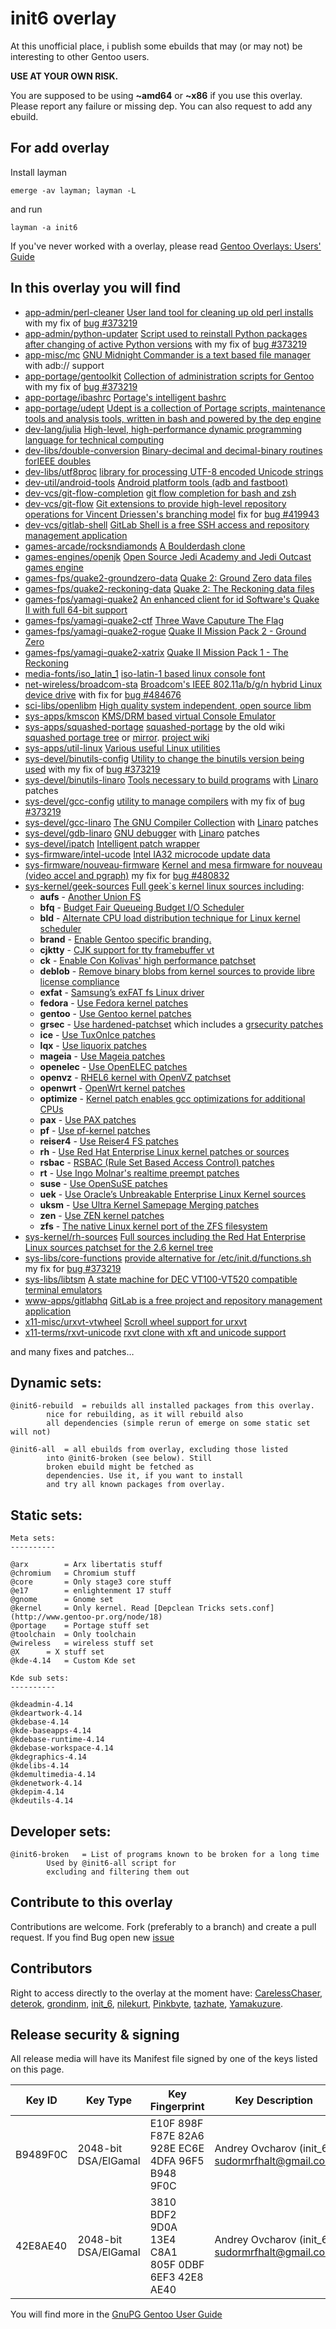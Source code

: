 init6 overlay
=============

At this unofficial place, i publish some ebuilds that may (or may not) be interesting to other Gentoo users.

**USE AT YOUR OWN RISK.**

You are supposed to be using **~amd64** or **~x86** if you use this overlay.
Please report any failure or missing dep.
You can also request to add any ebuild.

For add overlay
---------------

Install layman

    emerge -av layman; layman -L

and run

    layman -a init6

If you've never worked with a overlay, please read [Gentoo Overlays: Users' Guide](http://www.gentoo.org/proj/en/overlays/userguide.xml)

In this overlay you will find
-----------------------------
 * [app-admin/perl-cleaner](https://github.com/init6/init_6/tree/master/app-admin/perl-cleaner) [User land tool for cleaning up old perl installs](http://www.gentoo.org/proj/en/perl/) with my fix of [bug #373219](https://bugs.gentoo.org/show_bug.cgi?id=373219)
 * [app-admin/python-updater](https://github.com/init6/init_6/tree/master/app-admin/python-updater) [Script used to reinstall Python packages after changing of active Python versions](http://www.gentoo.org/proj/en/Python/) with my fix of [bug #373219](https://bugs.gentoo.org/show_bug.cgi?id=373219)
 * [app-misc/mc](https://github.com/init6/init_6/tree/master/app-misc/mc) [GNU Midnight Commander is a text based file manager](http://www.midnight-commander.org) with adb:// support
 * [app-portage/gentoolkit](https://github.com/init6/init_6/tree/master/app-portage/gentoolkit) [Collection of administration scripts for Gentoo](http://www.gentoo.org/proj/en/portage/tools/index.xml) with my fix of [bug #373219](https://bugs.gentoo.org/show_bug.cgi?id=373219)
 * [app-portage/ibashrc](https://github.com/init6/init_6/tree/master/app-portage/ibashrc) [Portage's intelligent bashrc](https://github.com/init6/ibashrc)
 * [app-portage/udept](https://github.com/init6/init_6/tree/master/app-portage/udept) [Udept is a collection of Portage scripts, maintenance tools and analysis tools, written in bash and powered by the dep engine](https://github.com/init6/udept)
 * [dev-lang/julia](https://github.com/init6/init_6/tree/master/dev-lang/julia) [High-level, high-performance dynamic programming language for technical computing](http://julialang.org/)
 * [dev-libs/double-conversion](https://github.com/init6/init_6/tree/master/dev-libs/double-conversion) [Binary-decimal and decimal-binary routines forIEEE doubles](http://code.google.com/p/double-conversion/)
 * [dev-libs/utf8proc](https://github.com/init6/init_6/tree/master/dev-libs/utf8proc) [library for processing UTF-8 encoded Unicode strings](http://www.public-software-group.org/utf8proc)
 * [dev-util/android-tools](https://github.com/init6/init_6/tree/master/dev-util/android-tools) [Android platform tools (adb and fastboot)](https://android.googlesource.com/platform/system/core.git/)
 * [dev-vcs/git-flow-completion](https://github.com/init6/init_6/tree/master/dev-vcs/git-flow-completion) [git flow completion for bash and zsh](https://github.com/bobthecow/git-flow-completion)
 * [dev-vcs/git-flow](https://github.com/init6/init_6/tree/master/dev-vcs/git-flow) [Git extensions to provide high-level repository operations for Vincent Driessen's branching model](https://github.com/nvie/gitflow) fix for [bug #419943](https://bugs.gentoo.org/show_bug.cgi?id=419943)
 * [dev-vcs/gitlab-shell](https://github.com/init6/init_6/tree/master/dev-vcs/gitlab-shell) [GitLab Shell is a free SSH access and repository management application](https://github.com/gitlabhq/gitlab-shell)
 * [games-arcade/rocksndiamonds](https://github.com/init6/init_6/tree/master/games-arcade/rocksndiamonds) [A Boulderdash clone](http://www.artsoft.org/rocksndiamonds/)
 * [games-engines/openjk](https://github.com/init6/init_6/tree/master/games-engines/openjk) [Open Source Jedi Academy and Jedi Outcast games engine](https://github.com/JACoders/OpenJK)
 * [games-fps/quake2-groundzero-data](https://github.com/init6/init_6/tree/master/games-fps/quake2-groundzero-data) [Quake 2: Ground Zero data files](http://www.roguesoftware.com/)
 * [games-fps/quake2-reckoning-data](https://github.com/init6/init_6/tree/master/games-fps/quake2-reckoning-data) [Quake 2: The Reckoning data files](http://www.gmistudios.com/)
 * [games-fps/yamagi-quake2](https://github.com/init6/init_6/tree/master/games-fps/yamagi-quake2) [An enhanced client for id Software's Quake II with full 64-bit support](https://github.com/yquake2/yquake2)
 * [games-fps/yamagi-quake2-ctf](https://github.com/init6/init_6/tree/master/games-fps/yamagi-quake2-ctf) [Three Wave Caputure The Flag](https://github.com/yquake2/yquake2)
 * [games-fps/yamagi-quake2-rogue](https://github.com/init6/init_6/tree/master/games-fps/yamagi-quake2-rogue) [Quake II Mission Pack 2 - Ground Zero](https://github.com/yquake2/yquake2)
 * [games-fps/yamagi-quake2-xatrix](https://github.com/init6/init_6/tree/master/games-fps/yamagi-quake2-xatrix) [Quake II Mission Pack 1 - The Reckoning](https://github.com/yquake2/yquake2)
 * [media-fonts/iso_latin_1](https://github.com/init6/init_6/tree/master/media-fonts/iso_latin_1) [iso-latin-1 based linux console font](https://github.com/init6/iso-latin-1)
 * [net-wireless/broadcom-sta](https://github.com/init6/init_6/tree/master/net-wireless/broadcom-sta) [Broadcom's IEEE 802.11a/b/g/n hybrid Linux device drive](http://www.broadcom.com/support/802.11/linux_sta.php) with fix for [bug #484676](https://bugs.gentoo.org/show_bug.cgi?id=484676)
 * [sci-libs/openlibm](https://github.com/init6/init_6/tree/master/sci-libs/openlibm) [High quality system independent, open source libm](http://julialang.org/)
 * [sys-apps/kmscon](https://github.com/init6/init_6/tree/master/sys-apps/kmscon) [KMS/DRM based virtual Console Emulator](http://www.freedesktop.org/wiki/Software/kmscon)
 * [sys-apps/squashed-portage](https://github.com/init6/init_6/tree/master/sys-apps/squashed-portage) [squashed-portage](https://github.com/init6/squashed-portage) by the old wiki [squashed portage tree](http://web.archive.org/web/20130412155603/http://en.gentoo-wiki.com/wiki/Squashed_Portage_Tree) or [mirror](https://github.com/init6/init_6/wiki/squashed-portage-tree). [project wiki](https://github.com/init6/init_6/wiki/squashed-portage-tree)
 * [sys-apps/util-linux](https://github.com/init6/init_6/tree/master/sys-apps/util-linux) [Various useful Linux utilities](http://www.kernel.org/pub/linux/utils/util-linux/)
 * [sys-devel/binutils-config](https://github.com/init6/init_6/tree/master/sys-devel/binutils-config) [Utility to change the binutils version being used](http://www.gentoo.org/) with my fix of [bug #373219](https://bugs.gentoo.org/show_bug.cgi?id=373219)
 * [sys-devel/binutils-linaro](https://github.com/init6/init_6/tree/master/sys-devel/binutils-linaro) [Tools necessary to build programs](https://www.gnu.org/software/binutils) with [Linaro](http://www.linaro.org) patches
 * [sys-devel/gcc-config](https://github.com/init6/init_6/tree/master/sys-devel/gcc-config) [utility to manage compilers](http://git.overlays.gentoo.org/gitweb/?p=proj/gcc-config.git) with my fix of [bug #373219](https://bugs.gentoo.org/show_bug.cgi?id=373219)
 * [sys-devel/gcc-linaro](https://github.com/init6/init_6/tree/master/sys-devel/gcc-linaro) [The GNU Compiler Collection](https://gcc.gnu.org) with [Linaro](http://www.linaro.org) patches
 * [sys-devel/gdb-linaro](https://github.com/init6/init_6/tree/master/sys-devel/gdb-linaro) [GNU debugger](https://www.gnu.org/software/gdb) with [Linaro](http://www.linaro.org) patches
 * [sys-devel/ipatch](https://github.com/init6/init_6/tree/master/sys-apps/util-linux) [Intelligent patch wrapper](https://github.com/init6/ipatch)
 * [sys-firmware/intel-ucode](https://github.com/init6/init_6/tree/master/sys-firmware/intel-ucode) [Intel IA32 microcode update data](http://downloadcenter.intel.com/SearchResult.aspx?lang=eng&keyword=%22microcode%22)
 * [sys-firmware/nouveau-firmware](https://github.com/init6/init_6/tree/master/sys-firmware/nouveau-firmware) [Kernel and mesa firmware for nouveau (video accel and pgraph)](http://nouveau.freedesktop.org/wiki/VideoAcceleration/) my fix for [bug #480832](https://bugs.gentoo.org/show_bug.cgi?id=480832)
 * [sys-kernel/geek-sources](https://github.com/init6/init_6/tree/master/sys-kernel/geek-sources) [Full geek`s kernel linux sources including](https://github.com/init6/init_6/wiki/geek-sources):
     * **aufs** - [Another Union FS](http://aufs.sourceforge.net)
     * **bfq** - [Budget Fair Queueing Budget I/O Scheduler](http://algo.ing.unimo.it/people/paolo/disk_sched/sources.php)
     * **bld** - [Alternate CPU load distribution technique for Linux kernel scheduler](http://code.google.com/p/bld)
     * **brand** - [Enable Gentoo specific branding.](https://github.com/init6/init_6/wiki/geek-sources)
     * **cjktty** - [CJK support for tty framebuffer vt](https://github.com/Gentoo-zh/linux-cjktty)
     * **ck** - [Enable Con Kolivas' high performance patchset](http://users.on.net/~ckolivas/kernel)
     * **deblob** - [Remove binary blobs from kernel sources to provide libre license compliance](http://linux-libre.fsfla.org/pub/linux-libre)
     * **exfat** - [Samsung’s exFAT fs Linux driver](http://opensource.samsung.com/reception/receptionSub.do?method=search&searchValue=exfat)
     * **fedora** - [Use Fedora kernel patches](http://pkgs.fedoraproject.org/cgit/kernel.git)
     * **gentoo** - [Use Gentoo kernel patches](http://dev.gentoo.org/~mpagano/genpatches)
     * **grsec** - [Use hardened-patchset](http://git.overlays.gentoo.org/gitweb/?p=proj/hardened-patchset.git;a=summary) which includes a [grsecurity patches](http://grsecurity.net)
     * **ice** - [Use TuxOnIce patches](https://github.com/NigelCunningham/tuxonice-kernel)
     * **lqx** - [Use liquorix patches](http://liquorix.net)
     * **mageia** - [Use Mageia patches](http://svnweb.mageia.org/packages/cauldron/kernel)
     * **openelec** - [Use OpenELEC patches](http://openelec.tv)
     * **openvz** - [RHEL6 kernel with OpenVZ patchset](http://openvz.org)
     * **openwrt** - [OpenWrt kernel patches](https://openwrt.org)
     * **optimize** - [Kernel patch enables gcc optimizations for additional CPUs](https://github.com/graysky2/kernel_gcc_patch)
     * **pax** - [Use PAX patches](http://pax.grsecurity.net)
     * **pf** - [Use pf-kernel patches](http://pf.natalenko.name)
     * **reiser4** - [Use Reiser4 FS patches](http://sourceforge.net/projects/reiser4)
     * **rh** - [Use Red Hat Enterprise Linux kernel patches or sources](http://www.redhat.com)
     * **rsbac** - [RSBAC (Rule Set Based Access Control) patches](http://www.rsbac.org)
     * **rt** - [Use Ingo Molnar's realtime preempt patches](http://www.kernel.org/pub/linux/kernel/projects/rt)
     * **suse** - [Use OpenSuSE patches](http://kernel.opensuse.org/cgit/kernel-source)
     * **uek** - [Use Oracle’s Unbreakable Enterprise Linux Kernel sources](https://linux.oracle.com/pls/apex/f?p=101:3)
     * **uksm** - [Use Ultra Kernel Samepage Merging patches](http://kerneldedup.org)
     * **zen** - [Use ZEN kernel patches](https://github.com/damentz/zen-kernel)
     * **zfs** - [The native Linux kernel port of the ZFS filesystem](http://zfsonlinux.org)
 * [sys-kernel/rh-sources](https://github.com/init6/init_6/tree/master/sys-kernel/rh-sources) [Full sources including the Red Hat Enterprise Linux sources patchset for the 2.6 kernel tree](http://www.redhat.com/)
 * [sys-libs/core-functions](https://github.com/init6/init_6/tree/master/sys-libs/core-functions) [provide alternative for /etc/init.d/functions.sh](https://github.com/init6/core-functions) my fix for [bug #373219](https://bugs.gentoo.org/show_bug.cgi?id=373219)
 * [sys-libs/libtsm](https://github.com/init6/init_6/tree/master/sys-libs/libtsm) [A state machine for DEC VT100-VT520 compatible terminal emulators](http://www.freedesktop.org/wiki/Software/kmscon)
 * [www-apps/gitlabhq](https://github.com/init6/init_6/tree/master/www-apps/gitlabhq) [GitLab is a free project and repository management application](https://github.com/gitlabhq/gitlabhq)
 * [x11-misc/urxvt-vtwheel](https://github.com/init6/init_6/tree/master/x11-misc/urxvt-vtwheel) [Scroll wheel support for urxvt](https://aur.archlinux.org/packages/urxvt-vtwheel/)
 * [x11-terms/rxvt-unicode](https://github.com/init6/init_6/tree/master/x11-terms/rxvt-unicode) [rxvt clone with xft and unicode support](http://software.schmorp.de/pkg/rxvt-unicode.html)

and many fixes and patches…

Dynamic sets:
-------------

	@init6-rebuild	= rebuilds all installed packages from this overlay.
			nice for rebuilding, as it will rebuild also
			all dependencies (simple rerun of emerge on some static set will not)

	@init6-all	= all ebuilds from overlay, excluding those listed
			into @init6-broken (see below). Still
			broken ebuild might be fetched as
			dependencies. Use it, if you want to install
			and try all known packages from overlay.

Static sets:
-------------

	Meta sets:
	----------

	@arx		= Arx libertatis stuff
	@chromium	= Chromium stuff
	@core		= Only stage3 core stuff
	@e17		= enlightenment 17 stuff
	@gnome		= Gnome set
	@kernel		= Only kernel. Read [Depclean Tricks sets.conf](http://www.gentoo-pr.org/node/18)
	@portage	= Portage stuff set
	@toolchain	= Only toolchain
	@wireless	= wireless stuff set
	@X		= X stuff set
	@kde-4.14	= Custom Kde set

	Kde sub sets:
	----------

	@kdeadmin-4.14
	@kdeartwork-4.14
	@kdebase-4.14
	@kde-baseapps-4.14
	@kdebase-runtime-4.14
	@kdebase-workspace-4.14
	@kdegraphics-4.14
	@kdelibs-4.14
	@kdemultimedia-4.14
	@kdenetwork-4.14
	@kdepim-4.14
	@kdeutils-4.14

Developer sets:
---------------

	@init6-broken	= List of programs known to be broken for a long time
			Used by @init6-all script for
			excluding and filtering them out

Contribute to this overlay
--------------------------

Contributions are welcome. Fork (preferably to a branch) and create a pull request. If you find Bug open new [issue](https://github.com/init6/init_6/issues)

Contributors
--------------------------
Right to access directly to the overlay at the moment have: [CarelessChaser](https://github.com/CarelessChaser), [deterok](https://github.com/deterok), [grondinm](https://github.com/grondinm), [init_6](https://github.com/init6), [nilekurt](https://github.com/nilekurt), [Pinkbyte](https://github.com/Pinkbyte), [tazhate](https://github.com/tazhate), [Yamakuzure](https://github.com/Yamakuzure).

Release security & signing
--------------------------

All release media will have its Manifest file signed by one of the keys listed on this page.

| Key ID | Key Type | Key Fingerprint | Key Description | Created | Expires | Revoked | Notes |
| --- | --- | --- | --- | --- | --- | --- | --- |
| B9489F0C | 2048-bit DSA/ElGamal | E10F 898F F87E 82A6 928E EC6E 4DFA 96F5 B948 9F0C | Andrey Ovcharov (init_6) <sudormrfhalt@gmail.com> | 2013-08-13 | 2014-02-09 | | Revoked for changeover |
| 42E8AE40 | 2048-bit DSA/ElGamal | 3810 BDF2 9D0A 13E4 C8A1 805F 0DBF 6EF3 42E8 AE40 | Andrey Ovcharov (init_6) <sudormrfhalt@gmail.com> | 2014-02-09 | 2015-02-09 | | Key is lost |

You will find more in the [GnuPG Gentoo User Guide](http://www.gentoo.org/doc/en/gnupg-user.xml)
